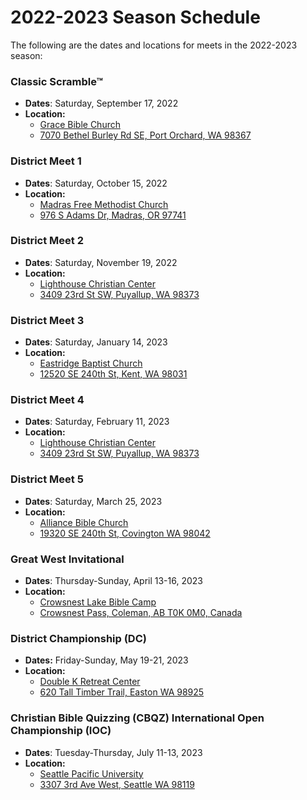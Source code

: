 # 2022-2023 Season Schedule

The following are the dates and locations for meets in the 2022-2023 season:

### Classic Scramble™

- **Dates**: Saturday, September 17, 2022
- **Location:**
    - [Grace Bible Church](http://www.gbcpo.org)
    - [7070 Bethel Burley Rd SE, Port Orchard, WA 98367](https://www.google.com/maps/dir//7070+Bethel+Burley+Rd+SE,+Port+Orchard,+WA+98367)

### District Meet 1

- **Dates**: Saturday, October 15, 2022
- **Location:**
    - [Madras Free Methodist Church](http://madrasfmc.com/MFMC/Home.html)
    - [976 S Adams Dr, Madras, OR 97741](https://www.google.com/maps/dir//976+S+Adams+Dr,+Madras,+OR+97741)

### District Meet 2

- **Dates**: Saturday, November 19, 2022
- **Location:**
    - [Lighthouse Christian Center](http://www.lighthousehome.org)
    - [3409 23rd St SW, Puyallup, WA 98373](https://www.google.com/maps/dir//Lighthouse+Christian+Center,+3409+23rd+St+SW,+Puyallup,+WA+98373)

### District Meet 3

- **Dates**: Saturday, January 14, 2023
- **Location:**
    - [Eastridge Baptist Church](https://www.eastridgebaptist.org/)
    - [12520 SE 240th St, Kent, WA 98031](https://www.google.com/maps/dir//Eastridge+Baptist+Church,+12520+SE+240th+St,+Kent,+WA+98031)

### District Meet 4

- **Dates**: Saturday, February 11, 2023
- **Location:**
    - [Lighthouse Christian Center](http://www.lighthousehome.org)
    - [3409 23rd St SW, Puyallup, WA 98373](https://www.google.com/maps/dir//Lighthouse+Christian+Center,+3409+23rd+St+SW,+Puyallup,+WA+98373)

### District Meet 5

- **Dates**: Saturday, March 25, 2023
- **Location:**
    - [Alliance Bible Church](https://abctahoma.org)
    - [19320 SE 240th St, Covington WA 98042](https://www.google.com/maps/dir//Alliance+Bible+Church,+19320+SE+240th+St,+Covington+WA+98042)

### Great West Invitational

- **Dates**: Thursday-Sunday, April 13-16, 2023
- **Location:**
    - [Crowsnest Lake Bible Camp](https://www.crowcamp.ca/)
    - [Crowsnest Pass, Coleman, AB T0K 0M0, Canada](https://www.google.com/maps/dir//Crowsnest+Lake+Bible+Camp/@49.6255545,-114.661002,17z)

### District Championship (DC)

- **Dates:** Friday-Sunday, May 19-21, 2023
- **Location:**
    - [Double K Retreat Center](https://www.doublek.org)
    - [620 Tall Timber Trail, Easton WA 98925](https://www.google.com/maps/dir//Double+K+Retreat+Center,+620+Tall+Timber+Trail,+Easton,+WA+98925)

### Christian Bible Quizzing (CBQZ) International Open Championship (IOC)

- **Dates**: Tuesday-Thursday, July 11-13, 2023
- **Location:**
    - [Seattle Pacific University](https://spu.edu)
    - [3307 3rd Ave West, Seattle WA 98119](https://www.google.com/maps/dir//Seattle+Pacific+University,+3307+3rd+Ave+West,+Seattle+WA+98119)
